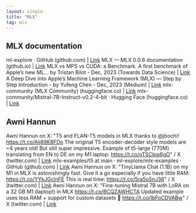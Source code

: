 ```yaml
---
layout: single
title: "MLX"
tag: mlx
---
```


## MLX documentation

ml-explore · GitHub (github.com) | [Link](https://github.com/ml-explore)
MLX — MLX 0.0.6 documentation (github.io) | [Link](https://ml-explore.github.io/mlx/build/html/index.html)
MLX vs MPS vs CUDA: a Benchmark. A first benchmark of Apple’s new ML… by Tristan Bilot - Dec, 2023 (Towards Data Science) | [Link](https://towardsdatascience.com/mlx-vs-mps-vs-cuda-a-benchmark-c5737ca6efc9)
A Deep Dive into Apple’s Machine Learning Framework (MLX) — Step by Step Introduction - by Yufeng Chen - Dec, 2023 (Medium) | [Link](https://medium.com/@dynotes/a-deep-dive-into-apples-machine-learning-framework-mlx-step-by-step-introduction-d00681e56de2)
mlx-community (MLX Community) (huggingface.co) | [Link](https://huggingface.co/mlx-community)
mlx-community/Mistral-7B-Instruct-v0.2-4-bit · Hugging Face (huggingface.co) | [Link](https://huggingface.co/mlx-community/Mistral-7B-Instruct-v0.2-4-bit)

## Awni Hannun

Awni Hannun on X: "T5 and FLAN-T5 models in MLX thanks to @jbochi! https://t.co/Aij89K8FDo The original T5 encoder-decoder style models are ~4 years old! But still super impressive. Example of t5-large (770M) translating from EN to DE on my M1 laptop: https://t.co/oTSClpp6gO" / X (twitter.com) | [Link](https://twitter.com/awnihannun/status/1736977885284663522)
mlx-examples/t5 at main · ml-explore/mlx-examples · GitHub (github.com) | [Link](https://github.com/ml-explore/mlx-examples/tree/main/t5)
Awni Hannun on X: "TinyLlama Chat (1.1B) on my M1 in MLX is astonishingly fast. Give it a go especially if you have little RAM: https://t.co/YYkJGclnFE This is real time: https://t.co/5ra5o5nJ36" / X (twitter.com) | [Link](https://twitter.com/awnihannun/status/1736785120085024821)
Awni Hannun on X: "Fine-tuning Mistral 7B with LoRA on a 32 GB M1 (laptop!) in MLX https://t.co/BCQZAWHCTA Updated example uses less RAM + support for custom datasets 🚀 https://t.co/IbFoCDVABw" / X (twitter.com) | [Link](https://twitter.com/awnihannun/status/1735782998623261071)
